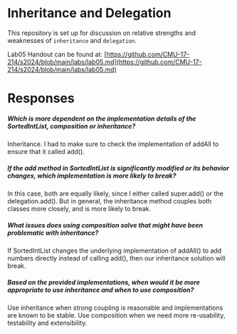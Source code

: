 # Inheritance and Delegation

This repository is set up for discussion on relative strengths and weaknesses of 
`inheritance` and `delegation`.

Lab05 Handout can be found at: [https://github.com/CMU-17-214/s2024/blob/main/labs/lab05.md](https://github.com/CMU-17-214/s2024/blob/main/labs/lab05.md)

# Responses

##### Which is more dependent on the implementation details of the SortedIntList, composition or inheritance?
Inheritance. I had to make sure to check the implementation of addAll to ensure that it called add().

##### If the add method in SortedIntList is significantly modified or its behavior changes, which implementation is more likely to break?
In this case, both are equally likely, since I either called super.add() or the delegation.add(). 
But in general, the inheritance method couples both classes more closely, and is more likely to break.

##### What issues does using composition solve that might have been problematic with inheritance?
If SortedIntList changes the underlying implementation of addAll() to add numbers directly instead of 
calling add(), then our inheritance solution will break.

##### Based on the provided implementations, when would it be more appropriate to use inheritance and when to use composition?
Use inheritance when strong coupling is reasonable and implementations are known to be stable. 
Use composition when we need more re-usability, testability and extensibility.